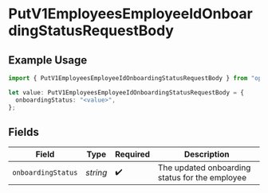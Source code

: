 # PutV1EmployeesEmployeeIdOnboardingStatusRequestBody

## Example Usage

```typescript
import { PutV1EmployeesEmployeeIdOnboardingStatusRequestBody } from "openapi/models/operations";

let value: PutV1EmployeesEmployeeIdOnboardingStatusRequestBody = {
  onboardingStatus: "<value>",
};
```

## Fields

| Field                                          | Type                                           | Required                                       | Description                                    |
| ---------------------------------------------- | ---------------------------------------------- | ---------------------------------------------- | ---------------------------------------------- |
| `onboardingStatus`                             | *string*                                       | :heavy_check_mark:                             | The updated onboarding status for the employee |